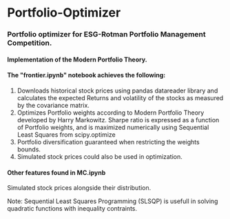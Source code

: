 # Portfolio-Optimizer

### Portfolio optimizer for ESG-Rotman Portfolio Management Competition. 

#### Implementation of the Modern Portfolio Theory.

#### The "frontier.ipynb" notebook achieves the following:
1. Downloads historical stock prices using pandas datareader library and calculates the expected Returns and volatility of the stocks as measured by the covariance matrix.
2. Optimizes Portfolio weights according to Modern Portfolio Theory developed by Harry Markowitz. Sharpe ratio is expressed as a function of Portfolio weights, and is maximized numerically using Sequential Least Squares from scipy.optimize
3. Portfolio diversification guaranteed when restricting the weights bounds.
4. Simulated stock prices could also be used in optimization.

#### Other features found in MC.ipynb
Simulated stock prices alongside their distribution.

Note:
Sequential Least Squares Programming (SLSQP) is usefull in solving quadratic functions with inequality contraints.
